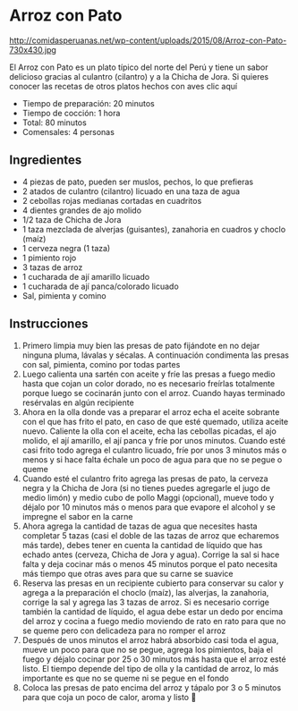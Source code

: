 # Arroz con Pato

http://comidasperuanas.net/wp-content/uploads/2015/08/Arroz-con-Pato-730x430.jpg

El Arroz con Pato es un plato típico del norte del Perú y tiene un sabor
delicioso gracias al culantro (cilantro) y a la Chicha de Jora. Si quieres
conocer las recetas de otros platos hechos con aves clic aquí

* Tiempo de preparación: 20 minutos
* Tiempo de cocción: 1 hora
* Total: 80 minutos
* Comensales: 4 personas

## Ingredientes

* 4 piezas de pato, pueden ser muslos, pechos, lo que prefieras
* 2 atados de culantro (cilantro) licuado en una taza de agua
* 2 cebollas rojas medianas cortadas en cuadritos
* 4 dientes grandes de ajo molido
* 1/2 taza de Chicha de Jora
* 1 taza mezclada de alverjas (guisantes), zanahoria en cuadros y choclo (maíz)
* 1 cerveza negra (1 taza)
* 1 pimiento rojo
* 3 tazas de arroz
* 1 cucharada de ají amarillo licuado
* 1 cucharada de ají panca/colorado licuado
* Sal, pimienta y comino

## Instrucciones

1. Primero limpia muy bien las presas de pato fijándote en no dejar ninguna
   pluma, lávalas y sécalas. A continuación condimenta las presas con sal,
	 pimienta, comino por todas partes
2. Luego calienta una sartén con aceite y fríe las presas a fuego medio hasta
   que cojan un color dorado, no es necesario freírlas totalmente porque luego
	 se cocinarán junto con el arroz. Cuando hayas terminado resérvalas en algún
	 recipiente
3. Ahora en la olla donde vas a preparar el arroz echa el aceite sobrante con el
   que has frito el pato, en caso de que esté quemado, utiliza aceite nuevo.
	 Caliente la olla con el aceite, echa las cebollas picadas, el ajo molido, el
	 ají amarillo, el ají panca y fríe por unos minutos. Cuando esté casi frito
	 todo agrega el culantro licuado, fríe por unos 3 minutos más o menos y si
	 hace falta échale un poco de agua para que no se pegue o queme
4. Cuando esté el culantro frito agrega las presas de pato, la cerveza negra y
   la Chicha de Jora (si no tienes puedes agregarle el jugo de medio limón) y
	 medio cubo de pollo Maggi (opcional), mueve todo y déjalo por 10 minutos más
	 o menos para que evapore el alcohol y se impregne el sabor en la carne
5. Ahora agrega la cantidad de tazas de agua que necesites hasta completar 5
   tazas (casi el doble de las tazas de arroz que echaremos más tarde), debes
	 tener en cuenta la cantidad de líquido que has echado antes (cerveza, Chicha
	 de Jora y agua). Corrige la sal si hace falta y deja cocinar más o menos 45
	 minutos porque el pato necesita más tiempo que otras aves para que su carne
	 se suavice
6. Reserva las presas en un recipiente cubierto para conservar su calor y agrega
   a la preparación el choclo (maíz), las alverjas, la zanahoria, corrige la sal
	 y agrega las 3 tazas de arroz. Si es necesario corrige también la cantidad de
	 líquido, el agua debe estar un dedo por encima del arroz y cocina a fuego
	 medio moviendo de rato en rato para que no se queme pero con delicadeza para
	 no romper el arroz
7. Después de unos minutos el arroz habrá absorbido casi toda el agua, mueve un
   poco para que no se pegue, agrega los pimientos, baja el fuego y déjalo
	 cocinar por 25 o 30 minutos más hasta que el arroz esté listo. El tiempo
	 depende del tipo de olla y la cantidad de arroz, lo más importante es que no
	 se queme ni se pegue en el fondo
8. Coloca las presas de pato encima del arroz y tápalo por 3 o 5 minutos para
   que coja un poco de calor, aroma y listo 🙂
